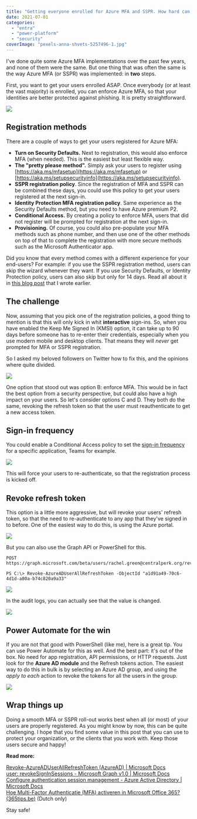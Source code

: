 ```yaml
---
title: "Getting everyone enrolled for Azure MFA and SSPR. How hard can it be?"
date: 2021-07-01
categories: 
  - "entra"
  - "power-platform"
  - "security"
coverImage: "pexels-anna-shvets-5257496-1.jpg"
---
```


I've done quite some Azure MFA implementations over the past few years, and none of them were the same. But one thing that was often the same is the way Azure MFA (or SSPR) was implemented: in **two** steps.

First, you want to get your users enrolled ASAP. Once everybody (or at least the vast majority) is enrolled, you can enforce Azure MFA, so that your identities are better protected against phishing. It is pretty straightforward.

![](/assets/images/image.png)

## Registration methods

There are a couple of ways to get your users registered for Azure MFA:

- **Turn on Security Defaults.** Next to registration, this would also enforce MFA (when needed). This is the easiest but least flexible way.
- **The "pretty please method".** Simply ask your users to register using [https://aka.ms/mfasetup](https://aka.ms/mfasetup) or [https://aka.ms/setupsecurityinfo](https://aka.ms/setupsecurityinfo).
- **SSPR registration policy**. Since the registration of MFA and SSPR can be combined these days, you could use this policy to get your users registered at the next sign-in.
- **Identity Protection MFA registration policy**. Same experience as the Security Defaults method, but you need to have Azure premium P2.
- **Conditional Access.** By creating a policy to enforce MFA, users that did not register will be prompted for registration at the next sign-in.
- **Provisioning.** Of course, you could also pre-populate your MFA methods such as phone number, and then use one of the other methods on top of that to complete the registration with more secure methods such as the Microsoft Authenticator app.

Did you know that every method comes with a different experience for your end-users? For example: if you use the SSPR registration method, users can skip the wizard whenever they want. If you use Security Defaults, or Identity Protection policy, users can also skip but only for 14 days. Read all about it in [this blog post](https://janbakker.tech/what-admins-should-know-about-the-combined-registration-portal-for-azure-mfa-and-self-service-password-reset/) that I wrote earlier.

## The challenge

Now, assuming that you pick one of the registration policies, a good thing to mention is that this will only kick in whit **interactive** sign-ins. So, when you have enabled the Keep Me Signed In (KMSI) option, it can take up to 90 days before someone has to re-enter their credentials, especially when you use modern mobile and desktop clients. That means they will _never_ get prompted for MFA or SSPR registration.

So I asked my beloved followers on Twitter how to fix this, and the opinions where quite divided.

![](/assets/images/image-1.png)

One option that stood out was option B: enforce MFA. This would be in fact the best option from a security perspective, but could also have a high impact on your users. So let's consider options C and D. They both do the same, revoking the refresh token so that the user must reauthenticate to get a new access token.

## Sign-in frequency

You could enable a Conditional Access policy to set the [sign-in frequency](https://docs.microsoft.com/en-us/azure/active-directory/conditional-access/howto-conditional-access-session-lifetime) for a specific application, Teams for example.

![](/assets/images/image-5.png)

This will force your users to re-authenticate, so that the registration process is kicked off.

## Revoke refresh token

This option is a little more aggressive, but will revoke your users' refresh token, so that the need to re-authenticate to any app that they've signed in to before. One of the easiest way to do this, is using the Azure portal.

![](/assets/images/image-7.png)

But you can also use the Graph API or PowerShell for this.

```
POST https://graph.microsoft.com/beta/users/rachel.green@centralperk.org/revokeSignInSessions
```

```
PS C:\> Revoke-AzureADUserAllRefreshToken -ObjectId "a1d91a49-70c6-4d1d-a80a-b74c820a9a33"
```

![](/assets/images/image-8.png)

In the audit logs, you can actually see that the value is changed.

![](/assets/images/image-10.png)

## Power Automate for the win

If you are not that good with PowerShell (like me), here is a great tip. You can use Power Automate for this as well. And the best part: it's out of the box. No need for app registration, API permissions, or HTTP requests. Just look for the **Azure AD module** and the Refresh tokens action. The easiest way to do this in bulk is by selecting an Azure AD group, and using the _apply to each_ action to revoke the tokens for all the users in the group.

![](/assets/images/image-9.png)

## Wrap things up

Doing a smooth MFA or SSPR roll-out works best when all (or most) of your users are properly registered. As you might know by now, this can be quite challenging. I hope that you find some value in this post that you can use to protect your organization, or the clients that you work with. Keep those users secure and happy!

**Read more:**

[Revoke-AzureADUserAllRefreshToken (AzureAD) | Microsoft Docs](https://docs.microsoft.com/en-us/powershell/module/azuread/revoke-azureaduserallrefreshtoken?view=azureadps-2.0)  
[user: revokeSignInSessions - Microsoft Graph v1.0 | Microsoft Docs](https://docs.microsoft.com/en-us/graph/api/user-revokesigninsessions?view=graph-rest-1.0&tabs=http)  
[Configure authentication session management - Azure Active Directory | Microsoft Docs](https://docs.microsoft.com/en-us/azure/active-directory/conditional-access/howto-conditional-access-session-lifetime)  
[Hoe Multi-Factor Authenticatie (MFA) activeren in Microsoft Office 365? (365tips.be)](https://365tips.be/hoe-multi-factor-authenticatie-mfa-activeren-in-microsoft-office-365/) (Dutch only)

Stay safe!
